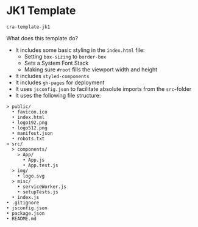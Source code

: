 JK1 Template
======================
`cra-template-jk1`

What does this template do?

- It includes some basic styling in the `index.html` file:
  - Setting `box-sizing` to `border-box`
  - Sets a System Font Stack
  - Making sure `#root` fills the viewport width and height
- It includes `styled-components`
- It includes `gh-pages` for deployment
- It uses `jsconfig.json` to facilitate absolute imports from the `src`-folder
- It uses the following file structure:

```
> public/
  • favicon.ico
  • index.html
  • logo192.png
  • logo512.png
  • manifest.json
  • robots.txt
> src/
  > components/
    > App/
      • App.js
      • App.test.js
  > img/
    • logo.svg
  > misc/
    • serviceWorker.js
    • setupTests.js
  • index.js
• .gitignore
• jsconfig.json
• package.json
• README.md
```
